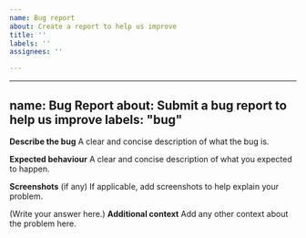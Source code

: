 ```yaml
---
name: Bug report
about: Create a report to help us improve
title: ''
labels: ''
assignees: ''

---
```


---
name: Bug Report
about: Submit a bug report to help us improve
labels: "bug"
---

**Describe the bug**
A clear and concise description of what the bug is.

**Expected behaviour**
A clear and concise description of what you expected to happen.

**Screenshots** (if any)
If applicable, add screenshots to help explain your problem.

(Write your answer here.)
**Additional context**
Add any other context about the problem here.
